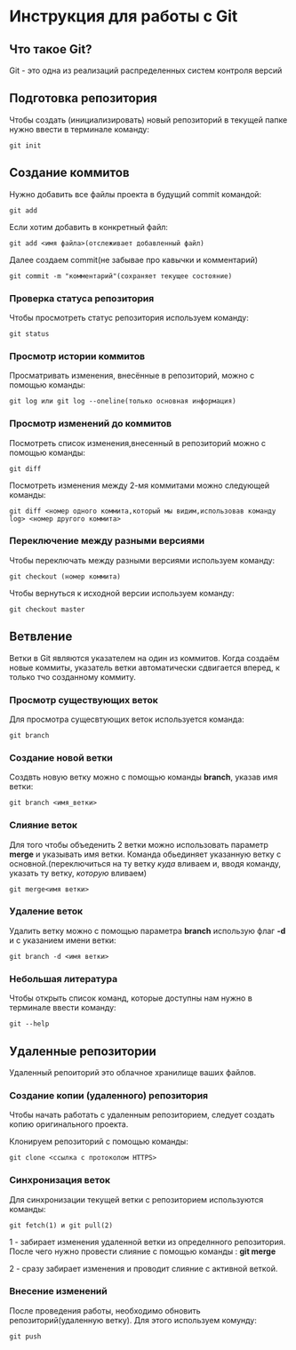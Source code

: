# **Инструкция для работы с Git**


## Что такое Git?
Git - это одна из реализаций распределенных систем контроля версий 

## Подготовка репозитория 

Чтобы создать (инициализировать) новый репозиторий в текущей папке нужно ввести в терминале команду: 

    git init

## Создание коммитов


Нужно добавить все файлы проекта в будущий commit командой:
    
    git add 
Если хотим добавить в конкретный файл:

    git add <имя файла>(отслеживает добавленный файл) 


Далее создаем commit(не забывае про кавычки и комментарий)

    git commit -m "комментарий"(сохраняет текущее состояние)


### Проверка статуса репозитория

Чтобы просмотреть статус репозитория используем команду: 

    git status

### Просмотр истории коммитов

Просматривать изменения, внесённые в репозиторий, можно с помощью команды:

    git log или git log --oneline(только основная информация)

### Просмотр изменений до коммитов 

Посмотреть список изменения,внесенный в репозиторий можно с помощью команды:

    git diff

Посмотреть изменения между 2-мя коммитами можно следующей команды:

    git diff <номер одного коммита,который мы видим,использовав команду log> <номер другого коммита>

### Переключение между разными версиями

Чтобы переключать между разными версиями используем команду:

    git checkout (номер коммита)

Чтобы вернуться к исходной версии используем команду:

    git checkout master 

## Ветвление 

Ветки в Git являются указателем на один из коммитов. Когда создаём новые коммиты, указатель ветки автоматически сдвигается вперед, к только тчо созданному коммиту.

### Просмотр существующих веток 

Для просмотра сущесвтующих веток используется команда:

    git branch




### Создание новой ветки 

Создвть новую ветку можно с помощью команды **branch**, указав имя ветки:

    git branch <имя_ветки>

### Слияние веток 

 Для того чтобы объеденить 2 ветки можно использовать параметр **merge** и указывать имя ветки. Команда обьединяет указанную ветку с основной.(переключиться на ту ветку *куда* вливаем и, вводя команду, указать ту ветку, *которую* вливаем)

    git merge<имя ветки>

### Удаление веток 

Удалить ветку можно с помощью параметра **branch** использую флаг **-d** и с указанием имени ветки:

    git branch -d <имя ветки>


### Небольшая литература

Чтобы открыть список команд, которые доступны нам нужно в терминале ввести команду:

    git --help

## Удаленные репозитории

Удаленный репоиторий это облачное хранилище ваших файлов.

### Создание копии (удаленного) репозитория

Чтобы начать работать с удаленным репозиторием, следует создать копию оригинального проекта.

Клонируем репозиторий с помощью команды:

    git clone <ссылка с протоколом HTTPS>

### Синхронизация веток

Для синхронизации текущей ветки с репозиторием используются команды:

    git fetch(1) и git pull(2)

1 - забирает изменения удаленной ветки из определнного репозитория. После чего нужно провести слияние с помощью команды : **git merge**

2 - сразу забирает изменения и проводит слияние с активной веткой.

### Внeсение изменений

После проведения работы, необходимо обновить репозиторий(удаленную ветку). Для этого используем комунду:

    git push

